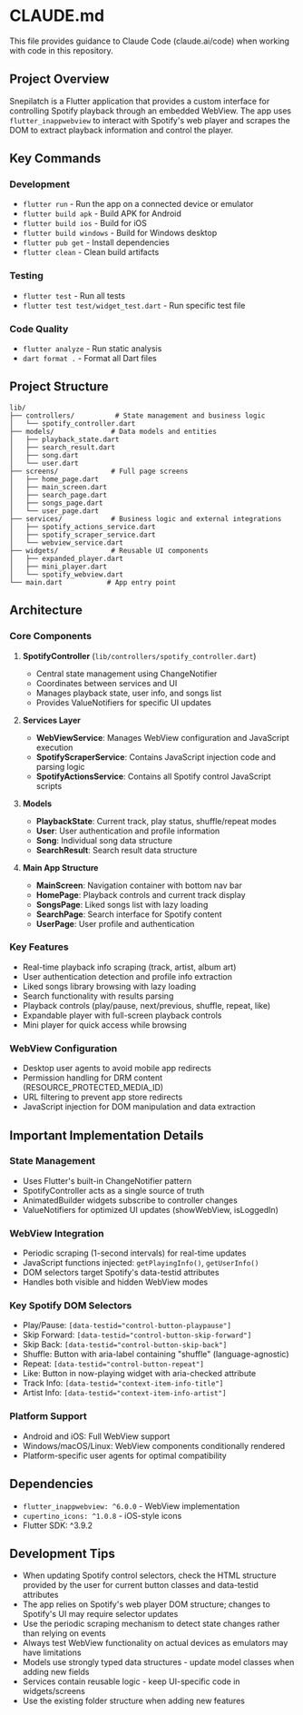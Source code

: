# CLAUDE.md

This file provides guidance to Claude Code (claude.ai/code) when working with code in this repository.

## Project Overview
Snepilatch is a Flutter application that provides a custom interface for controlling Spotify playback through an embedded WebView. The app uses `flutter_inappwebview` to interact with Spotify's web player and scrapes the DOM to extract playback information and control the player.

## Key Commands

### Development
- `flutter run` - Run the app on a connected device or emulator
- `flutter build apk` - Build APK for Android
- `flutter build ios` - Build for iOS
- `flutter build windows` - Build for Windows desktop
- `flutter pub get` - Install dependencies
- `flutter clean` - Clean build artifacts

### Testing
- `flutter test` - Run all tests
- `flutter test test/widget_test.dart` - Run specific test file

### Code Quality
- `flutter analyze` - Run static analysis
- `dart format .` - Format all Dart files

## Project Structure

```
lib/
├── controllers/          # State management and business logic
│   └── spotify_controller.dart
├── models/              # Data models and entities
│   ├── playback_state.dart
│   ├── search_result.dart
│   ├── song.dart
│   └── user.dart
├── screens/             # Full page screens
│   ├── home_page.dart
│   ├── main_screen.dart
│   ├── search_page.dart
│   ├── songs_page.dart
│   └── user_page.dart
├── services/            # Business logic and external integrations
│   ├── spotify_actions_service.dart
│   ├── spotify_scraper_service.dart
│   └── webview_service.dart
├── widgets/             # Reusable UI components
│   ├── expanded_player.dart
│   ├── mini_player.dart
│   └── spotify_webview.dart
└── main.dart           # App entry point
```

## Architecture

### Core Components

1. **SpotifyController** (`lib/controllers/spotify_controller.dart`)
   - Central state management using ChangeNotifier
   - Coordinates between services and UI
   - Manages playback state, user info, and songs list
   - Provides ValueNotifiers for specific UI updates

2. **Services Layer**
   - **WebViewService**: Manages WebView configuration and JavaScript execution
   - **SpotifyScraperService**: Contains JavaScript injection code and parsing logic
   - **SpotifyActionsService**: Contains all Spotify control JavaScript scripts

3. **Models**
   - **PlaybackState**: Current track, play status, shuffle/repeat modes
   - **User**: User authentication and profile information
   - **Song**: Individual song data structure
   - **SearchResult**: Search result data structure

4. **Main App Structure**
   - **MainScreen**: Navigation container with bottom nav bar
   - **HomePage**: Playback controls and current track display
   - **SongsPage**: Liked songs list with lazy loading
   - **SearchPage**: Search interface for Spotify content
   - **UserPage**: User profile and authentication

### Key Features
- Real-time playback info scraping (track, artist, album art)
- User authentication detection and profile info extraction
- Liked songs library browsing with lazy loading
- Search functionality with results parsing
- Playback controls (play/pause, next/previous, shuffle, repeat, like)
- Expandable player with full-screen playback controls
- Mini player for quick access while browsing

### WebView Configuration
- Desktop user agents to avoid mobile app redirects
- Permission handling for DRM content (RESOURCE_PROTECTED_MEDIA_ID)
- URL filtering to prevent app store redirects
- JavaScript injection for DOM manipulation and data extraction

## Important Implementation Details

### State Management
- Uses Flutter's built-in ChangeNotifier pattern
- SpotifyController acts as a single source of truth
- AnimatedBuilder widgets subscribe to controller changes
- ValueNotifiers for optimized UI updates (showWebView, isLoggedIn)

### WebView Integration
- Periodic scraping (1-second intervals) for real-time updates
- JavaScript functions injected: `getPlayingInfo()`, `getUserInfo()`
- DOM selectors target Spotify's data-testid attributes
- Handles both visible and hidden WebView modes

### Key Spotify DOM Selectors
- Play/Pause: `[data-testid="control-button-playpause"]`
- Skip Forward: `[data-testid="control-button-skip-forward"]`
- Skip Back: `[data-testid="control-button-skip-back"]`
- Shuffle: Button with aria-label containing "shuffle" (language-agnostic)
- Repeat: `[data-testid="control-button-repeat"]`
- Like: Button in now-playing widget with aria-checked attribute
- Track Info: `[data-testid="context-item-info-title"]`
- Artist Info: `[data-testid="context-item-info-artist"]`

### Platform Support
- Android and iOS: Full WebView support
- Windows/macOS/Linux: WebView components conditionally rendered
- Platform-specific user agents for optimal compatibility

## Dependencies
- `flutter_inappwebview: ^6.0.0` - WebView implementation
- `cupertino_icons: ^1.0.8` - iOS-style icons
- Flutter SDK: ^3.9.2

## Development Tips
- When updating Spotify control selectors, check the HTML structure provided by the user for current button classes and data-testid attributes
- The app relies on Spotify's web player DOM structure; changes to Spotify's UI may require selector updates
- Use the periodic scraping mechanism to detect state changes rather than relying on events
- Always test WebView functionality on actual devices as emulators may have limitations
- Models use strongly typed data structures - update model classes when adding new fields
- Services contain reusable logic - keep UI-specific code in widgets/screens
- Use the existing folder structure when adding new features